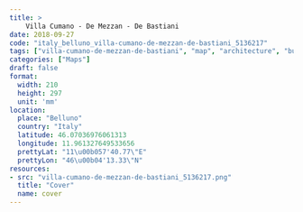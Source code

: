 ```yaml
---
title: > 
    Villa Cumano - De Mezzan - De Bastiani
date: 2018-09-27
code: "italy_belluno_villa-cumano-de-mezzan-de-bastiani_5136217"
tags: ["villa-cumano-de-mezzan-de-bastiani", "map", "architecture", "buildings", "Belluno", "Italy"]
categories: ["Maps"]
draft: false
format:
  width: 210
  height: 297
  unit: 'mm'
location:
  place: "Belluno"
  country: "Italy"
  latitude: 46.07036976061313
  longitude: 11.961327649533656
  prettyLat: "11\u00b057'40.77\"E"
  prettyLon: "46\u00b04'13.33\"N"
resources:
- src: "villa-cumano-de-mezzan-de-bastiani_5136217.png"
  title: "Cover"
  name: cover
---
```

